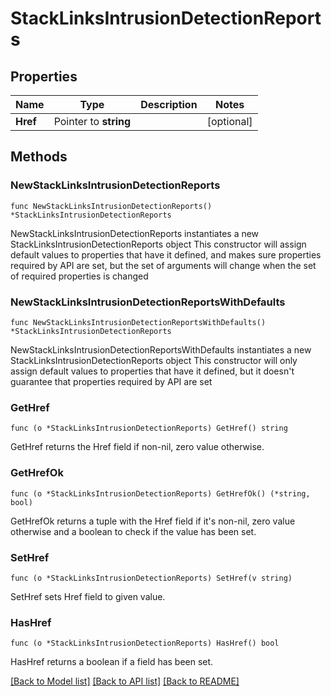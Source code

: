 # StackLinksIntrusionDetectionReports

## Properties

Name | Type | Description | Notes
------------ | ------------- | ------------- | -------------
**Href** | Pointer to **string** |  | [optional] 

## Methods

### NewStackLinksIntrusionDetectionReports

`func NewStackLinksIntrusionDetectionReports() *StackLinksIntrusionDetectionReports`

NewStackLinksIntrusionDetectionReports instantiates a new StackLinksIntrusionDetectionReports object
This constructor will assign default values to properties that have it defined,
and makes sure properties required by API are set, but the set of arguments
will change when the set of required properties is changed

### NewStackLinksIntrusionDetectionReportsWithDefaults

`func NewStackLinksIntrusionDetectionReportsWithDefaults() *StackLinksIntrusionDetectionReports`

NewStackLinksIntrusionDetectionReportsWithDefaults instantiates a new StackLinksIntrusionDetectionReports object
This constructor will only assign default values to properties that have it defined,
but it doesn't guarantee that properties required by API are set

### GetHref

`func (o *StackLinksIntrusionDetectionReports) GetHref() string`

GetHref returns the Href field if non-nil, zero value otherwise.

### GetHrefOk

`func (o *StackLinksIntrusionDetectionReports) GetHrefOk() (*string, bool)`

GetHrefOk returns a tuple with the Href field if it's non-nil, zero value otherwise
and a boolean to check if the value has been set.

### SetHref

`func (o *StackLinksIntrusionDetectionReports) SetHref(v string)`

SetHref sets Href field to given value.

### HasHref

`func (o *StackLinksIntrusionDetectionReports) HasHref() bool`

HasHref returns a boolean if a field has been set.


[[Back to Model list]](../README.md#documentation-for-models) [[Back to API list]](../README.md#documentation-for-api-endpoints) [[Back to README]](../README.md)


